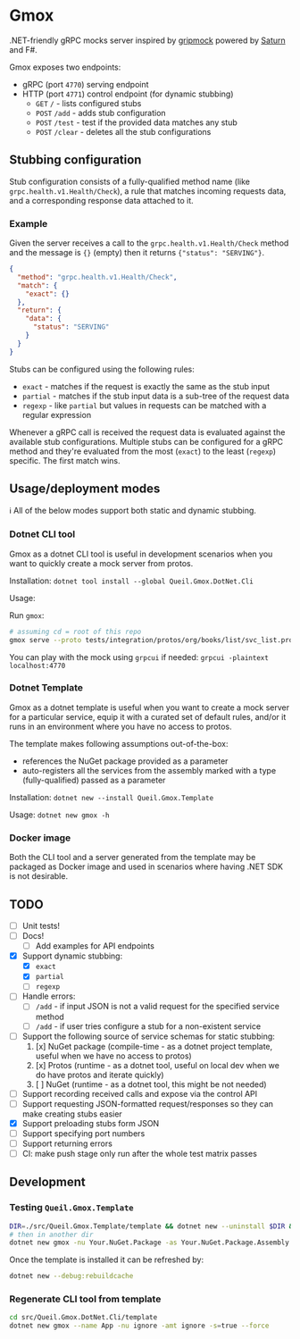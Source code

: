 # Gmox

.NET-friendly gRPC mocks server inspired by [gripmock](https://github.com/tokopedia/gripmock) powered by [Saturn](https://saturnframework.org/) and F#.

Gmox exposes two endpoints:

* gRPC (port `4770`) serving endpoint
* HTTP (port `4771`) control endpoint (for dynamic stubbing)
  * `GET` `/` - lists configured stubs
  * `POST` `/add` - adds stub configuration
  * `POST` `/test` - test if the provided data matches any stub
  * `POST` `/clear` - deletes all the stub configurations

## Stubbing configuration

Stub configuration consists of a fully-qualified method name (like `grpc.health.v1.Health/Check`), a rule that matches incoming requests data, and a corresponding response data attached to it.

### Example

Given the server receives a call to the `grpc.health.v1.Health/Check` method and the message is `{}` (empty) then it returns `{"status": "SERVING"}`.

```json
{
  "method": "grpc.health.v1.Health/Check",
  "match": {
    "exact": {}
  }, 
  "return": {
    "data": {
      "status": "SERVING"
    }
  }
}
```

Stubs can be configured using the following rules:

* `exact` - matches if the request is exactly the same as the stub input
* `partial` - matches if the stub input data is a sub-tree of the request data
* `regexp` - like `partial` but values in requests can be matched with a regular expression

Whenever a gRPC call is received the request data is evaluated against the available stub configurations.
Multiple stubs can be configured for a gRPC method and they're evaluated from the most (`exact`) to the least (`regexp`) specific.
The first match wins. 

## Usage/deployment modes

:information_source: All of the below modes support both static and dynamic stubbing.

### Dotnet CLI tool

Gmox as a dotnet CLI tool is useful in development scenarios when you want to quickly create a mock
server from protos.

Installation: `dotnet tool install --global Queil.Gmox.DotNet.Cli`

Usage: 

Run `gmox`:

```bash
# assuming cd = root of this repo
gmox serve --proto tests/integration/protos/org/books/list/svc_list.proto --root tests/integration/protos --stub-dir tests/integration/stubs
```

You can play with the mock using `grpcui` if needed: `grpcui -plaintext  localhost:4770`

### Dotnet Template

Gmox as a dotnet template is useful when you want to create a mock server for a particular service, equip it with a curated set of default rules, and/or it runs in an environment where you have no access to protos.

The template makes following assumptions out-of-the-box:

* references the NuGet package provided as a parameter
* auto-registers all the services from the assembly marked with a type (fully-qualified) passed as a parameter

Installation: `dotnet new --install Queil.Gmox.Template`

Usage: `dotnet new gmox -h`

### Docker image

Both the CLI tool and a server generated from the template may be packaged as Docker image and used in scenarios where having .NET SDK is not desirable.

## TODO

* [ ] Unit tests!
* [ ] Docs!
  * [ ] Add examples for API endpoints
* [x] Support dynamic stubbing:
  * [x] `exact`
  * [x] `partial`
  * [ ] `regexp`
* [ ] Handle errors:
  * [ ] `/add` - if input JSON is not a valid request for the specified service method
  * [ ] `/add` - if user tries configure a stub for a non-existent service
* [ ] Support the following source of service schemas for static stubbing:
  1. [x] NuGet package (compile-time - as a dotnet project template, useful when we have no access to protos) 
  2. [x] Protos (runtime - as a dotnet tool, useful on local dev when we do have protos and iterate quickly)
  3. [ ] NuGet (runtime - as a dotnet tool, this might be not needed)
* [ ] Support recording received calls and expose via the control API
* [ ] Support requesting JSON-formatted request/responses so they can make creating stubs easier
* [x] Support preloading stubs form JSON
* [ ] Support specifying port numbers
* [ ] Support returning errors
* [ ] CI: make push stage only run after the whole test matrix passes

## Development

### Testing `Queil.Gmox.Template`

```bash
DIR=./src/Queil.Gmox.Template/template && dotnet new --uninstall $DIR && dotnet new --install $DIR
# then in another dir
dotnet new gmox -nu Your.NuGet.Package -as Your.NuGet.Package.Assembly.Type
```

Once the template is installed it can be refreshed by:

```bash
dotnet new --debug:rebuildcache
```

### Regenerate CLI tool from template

```bash
cd src/Queil.Gmox.DotNet.Cli/template
dotnet new gmox --name App -nu ignore -amt ignore -s=true --force
```
